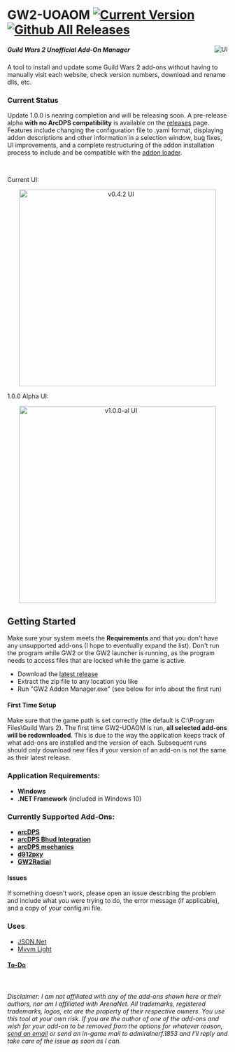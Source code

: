 # GW2-UOAOM [![Current Version](https://img.shields.io/github/release/fmmmlee/GW2-Addon-Manager)](https://github.com/fmmmlee/GW2-Addon-Manager/releases) [![Github All Releases](https://img.shields.io/github/downloads/fmmmlee/GW2-Addon-Manager/total.svg)]() 
<a href="https://ci.appveyor.com/project/fmmmlee/gw2-addon-manager"><img src="https://ci.appveyor.com/api/projects/status/github/fmmmlee/gw2-addon-manager" alt="UI" align="right"/></a>


##### Guild Wars 2 Unofficial Add-On Manager
A tool to install and update some Guild Wars 2 add-ons without having to manually visit each website, check version numbers, download and rename dlls, etc.

### Current Status

Update 1.0.0 is nearing completion and will be releasing soon. A pre-release alpha **with no ArcDPS compatibility** is available on the [releases](https://github.com/fmmmlee/GW2-Addon-Manager/releases) page. Features include changing the configuration file to .yaml format, displaying addon descriptions and other information in a selection window, bug fixes, UI improvements, and a complete restructuring of the addon installation process to include and be compatible with the [addon loader](https://github.com/gw2-addon-loader).

&nbsp;

Current UI:

<p align="center">
<img src="https://user-images.githubusercontent.com/30479162/64070406-85a2e180-cc13-11e9-97ab-8911375cc15c.JPG" alt="v0.4.2 UI" width="450"/>
</p>

1.0.0 Alpha UI:

<p align="center">
<img src="https://user-images.githubusercontent.com/30479162/67152144-b6071380-f285-11e9-9a49-a6d3539d456d.JPG" alt="v1.0.0-al UI" width="450"/>
</p>

## Getting Started

Make sure your system meets the **Requirements** and that you don't have any unsupported add-ons (I hope to eventually expand the list). Don't run the program while GW2 or the GW2 launcher is running, as the program needs to access files that are locked while the game is active.

- Download the [latest release](https://github.com/fmmmlee/GW2-Addon-Manager/releases)
- Extract the zip file to any location you like
- Run "GW2 Addon Manager.exe" (see below for info about the first run)

#### First Time Setup
Make sure that the game path is set correctly (the default is C:\Program Files\Guild Wars 2). The first time GW2-UOAOM is run, **all selected add-ons will be redownloaded**. This is due to the way the application keeps track of what add-ons are installed and the version of each. Subsequent runs should only download new files if your version of an add-on is not the same as their latest release.

### Application Requirements:
- **Windows**
- **.NET Framework** (included in Windows 10)

### Currently Supported Add-Ons:
- <a href="https://www.deltaconnected.com/arcdps/">**arcDPS**</a>
- <a href="https://github.com/blish-hud/arcdps-bhud">**arcDPS Bhud Integration**</a>
- <a href="http://martionlabs.com/arcdps-mechanics-log-plugin/">**arcDPS mechanics**</a>
- <a href="https://github.com/megai2/d912pxy">**d912pxy**</a>
- <a href="https://github.com/Friendly0Fire/GW2Radial">**GW2Radial**</a>


#### Issues
If something doesn't work, please open an issue describing the problem and include what you were trying to do, the error message (if applicable), and a copy of your config.ini file.

### Uses

- <a href="https://www.newtonsoft.com/json">JSON.Net</a> 
- [Mvvm Light](http://www.mvvmlight.net/) 

#### [To-Do](https://docs.google.com/document/d/158CAGSGr-tgw4eVIxfYCZMLeeFDtlt89Elgq8K3b7tk/edit?usp=sharing)

&nbsp;

###### Disclaimer: I am not affiliated with any of the add-ons shown here or their authors, nor am I affiliated with ArenaNet. All trademarks, registered trademarks, logos, etc are the property of their respective owners. You use this tool at your own risk. If you are the author of one of the add-ons and wish for your add-on to be removed from the options for whatever reason, <a href="mailto:fmmmlee@gmail.com">send an email</a> or send an in-game mail to admiralnerf.1853 and I'll reply and take care of the issue as soon as I can.
